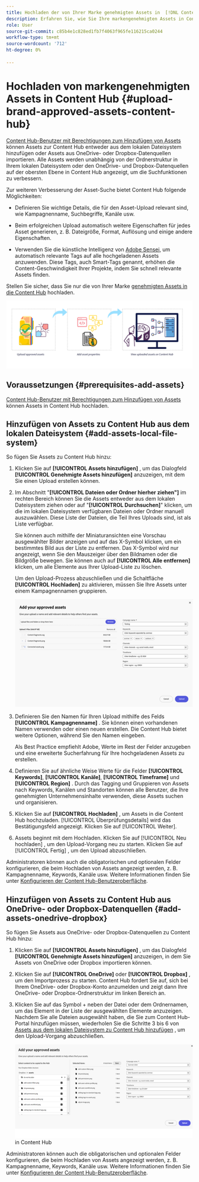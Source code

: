 ```yaml
---
title: Hochladen der von Ihrer Marke genehmigten Assets in  [!DNL Content Hub]
description: Erfahren Sie, wie Sie Ihre markengenehmigten Assets in Content Hub hochladen.
role: User
source-git-commit: c85b4e1c828ed1fb7f4063f965fe116215ca0244
workflow-type: tm+mt
source-wordcount: '712'
ht-degree: 0%

---
```



# Hochladen von markengenehmigten Assets in Content Hub {#upload-brand-approved-assets-content-hub}

[Content Hub-Benutzer mit Berechtigungen zum Hinzufügen von Assets](/help/assets/deploy-content-hub.md#onboard-content-hub-users-add-assets) können Assets zur Content Hub entweder aus dem lokalen Dateisystem hinzufügen oder Assets aus OneDrive- oder Dropbox-Datenquellen importieren. Alle Assets werden unabhängig von der Ordnerstruktur in Ihrem lokalen Dateisystem oder den OneDrive- und Dropbox-Datenquellen auf der obersten Ebene in Content Hub angezeigt, um die Suchfunktionen zu verbessern.

Zur weiteren Verbesserung der Asset-Suche bietet Content Hub folgende Möglichkeiten:

* Definieren Sie wichtige Details, die für den Asset-Upload relevant sind, wie Kampagnenname, Suchbegriffe, Kanäle usw.

* Beim erfolgreichen Upload automatisch weitere Eigenschaften für jedes Asset generieren, z. B. Dateigröße, Format, Auflösung und einige andere Eigenschaften.

* Verwenden Sie die künstliche Intelligenz von [Adobe Sensei](https://www.adobe.com/de/sensei.html), um automatisch relevante Tags auf alle hochgeladenen Assets anzuwenden. Diese Tags, auch Smart-Tags genannt, erhöhen die Content-Geschwindigkeit Ihrer Projekte, indem Sie schnell relevante Assets finden.

Stellen Sie sicher, dass Sie nur die von Ihrer Marke [genehmigten Assets in die Content Hub](/help/assets/approve-assets.md) hochladen.

![Hochladen von markengenehmigten Assets](assets/upload-brand-approved-assets.png)

## Voraussetzungen {#prerequisites-add-assets}

[Content Hub-Benutzer mit Berechtigungen zum Hinzufügen von Assets](/help/assets/deploy-content-hub.md#onboard-content-hub-users-add-assets) können Assets in Content Hub hochladen.

## Hinzufügen von Assets zu Content Hub aus dem lokalen Dateisystem {#add-assets-local-file-system}

So fügen Sie Assets zu Content Hub hinzu:

1. Klicken Sie auf **[!UICONTROL Assets hinzufügen]** , um das Dialogfeld **[!UICONTROL Genehmigte Assets hinzufügen]** anzuzeigen, mit dem Sie einen Upload erstellen können.

1. Im Abschnitt &quot;**[!UICONTROL Dateien oder Ordner hierher ziehen&quot;]** im rechten Bereich können Sie die Assets entweder aus dem lokalen Dateisystem ziehen oder auf &quot;**[!UICONTROL Durchsuchen]**&quot; klicken, um die im lokalen Dateisystem verfügbaren Dateien oder Ordner manuell auszuwählen. Diese Liste der Dateien, die Teil Ihres Uploads sind, ist als Liste verfügbar.


   Sie können auch mithilfe der Miniaturansichten eine Vorschau ausgewählter Bilder anzeigen und auf das X-Symbol klicken, um ein bestimmtes Bild aus der Liste zu entfernen. Das X-Symbol wird nur angezeigt, wenn Sie den Mauszeiger über den Bildnamen oder die Bildgröße bewegen. Sie können auch auf **[!UICONTROL Alle entfernen]** klicken, um alle Elemente aus Ihrer Upload-Liste zu löschen.

   Um den Upload-Prozess abzuschließen und die Schaltfläche **[!UICONTROL Hochladen]** zu aktivieren, müssen Sie Ihre Assets unter einem Kampagnennamen gruppieren.

   ![Hochladen von Assets in Content Hub](assets/upload-assets-content-hub.png)

1. Definieren Sie den Namen für Ihren Upload mithilfe des Felds **[!UICONTROL Kampagnenname]** . Sie können einen vorhandenen Namen verwenden oder einen neuen erstellen. Die Content Hub bietet weitere Optionen, während Sie den Namen eingeben. <!--You can define multiple Campaign names for your upload. While you are typing a name, either click anywhere else within the dialog box or press the `,` (Comma) key to register the name.-->

   Als Best Practice empfiehlt Adobe, Werte im Rest der Felder anzugeben und eine erweiterte Sucherfahrung für Ihre hochgeladenen Assets zu erstellen.

1. Definieren Sie auf ähnliche Weise Werte für die Felder **[!UICONTROL Keywords]**, **[!UICONTROL Kanäle]**, **[!UICONTROL Timeframe]** und **[!UICONTROL Region]** . Durch das Tagging und Gruppieren von Assets nach Keywords, Kanälen und Standorten können alle Benutzer, die Ihre genehmigten Unternehmensinhalte verwenden, diese Assets suchen und organisieren.

1. Klicken Sie auf **[!UICONTROL Hochladen]** , um Assets in die Content Hub hochzuladen. [!UICONTROL Überprüfungsdetails] wird das Bestätigungsfeld angezeigt. Klicken Sie auf [!UICONTROL Weiter].

1. Assets beginnt mit dem Hochladen. Klicken Sie auf [!UICONTROL Neu hochladen] , um den Upload-Vorgang neu zu starten. Klicken Sie auf [!UICONTROL Fertig] , um den Upload abzuschließen.

Administratoren können auch die obligatorischen und optionalen Felder konfigurieren, die beim Hochladen von Assets angezeigt werden, z. B. Kampagnenname, Keywords, Kanäle usw. Weitere Informationen finden Sie unter [Konfigurieren der Content Hub-Benutzeroberfläche](configure-content-hub-ui-options.md#configure-upload-options-content-hub).


## Hinzufügen von Assets zu Content Hub aus OneDrive- oder Dropbox-Datenquellen {#add-assets-onedrive-dropbox}

So fügen Sie Assets aus OneDrive- oder Dropbox-Datenquellen zu Content Hub hinzu:

1. Klicken Sie auf **[!UICONTROL Assets hinzufügen]** , um das Dialogfeld **[!UICONTROL Genehmigte Assets hinzufügen]** anzuzeigen, in dem Sie Assets von OneDrive oder Dropbox importieren können.

1. Klicken Sie auf **[!UICONTROL OneDrive]** oder **[!UICONTROL Dropbox]** , um den Importprozess zu starten. Content Hub fordert Sie auf, sich bei Ihrem OneDrive- oder Dropbox-Konto anzumelden und zeigt dann Ihre OneDrive- oder Dropbox-Ordnerstruktur im linken Bereich an.

1. Klicken Sie auf das Symbol + neben der Datei oder dem Ordnernamen, um das Element in der Liste der ausgewählten Elemente anzuzeigen. Nachdem Sie alle Dateien ausgewählt haben, die Sie zum Content Hub-Portal hinzufügen müssen, wiederholen Sie die Schritte 3 bis 6 von [Assets aus dem lokalen Dateisystem zu Content Hub hinzufügen](#add-assets-local-file-system) , um den Upload-Vorgang abzuschließen.

   ![Hochladen von Assets von OneDrive oder Dropbox](assets/add-assets-onedrive-dropbox.png) in Content Hub

Administratoren können auch die obligatorischen und optionalen Felder konfigurieren, die beim Hochladen von Assets angezeigt werden, z. B. Kampagnenname, Keywords, Kanäle usw. Weitere Informationen finden Sie unter [Konfigurieren der Content Hub-Benutzeroberfläche](configure-content-hub-ui-options.md#configure-upload-options-content-hub).

